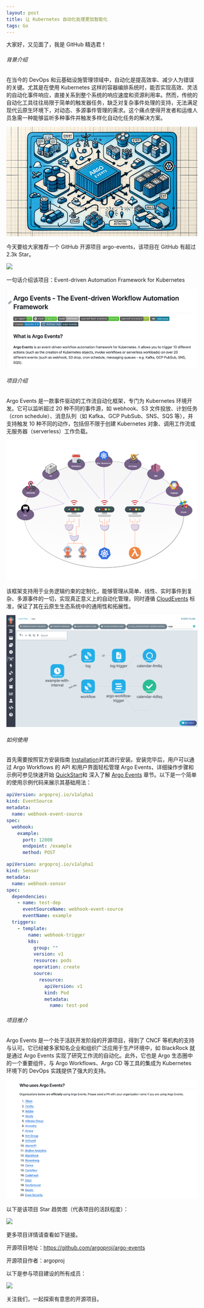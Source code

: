 ```yaml
---
layout: post
title: 让 Kubernetes 自动化处理更加智能化
tags: Go
---
```


大家好，又见面了，我是 GitHub 精选君！

###### 背景介绍

在当今的 DevOps 和云基础设施管理领域中，自动化是提高效率、减少人为错误的关键。尤其是在使用 Kubernetes 这样的容器编排系统时，能否实现高效、灵活的自动化事件响应，直接关系到整个系统的响应速度和资源利用率。然而，传统的自动化工具往往局限于简单的触发器任务，缺乏对复杂事件处理的支持，无法满足现代云原生环境下，对动态、多源事件管理的需求。这个痛点使得开发者和运维人员急需一种能够监听多种事件并触发多样化自动化任务的解决方案。

![](https://raw.githubusercontent.com/ZhuPeng/pic/master/mac/compress_tmp-fe62af4ec628391472a365acae45bc24.png)

今天要给大家推荐一个 GitHub 开源项目 argo-events，该项目在 GitHub 有超过 2.3k Star。

![](https://stats.deeptrain.net/repo/argoproj/argo-events/?theme=light)

一句话介绍该项目：Event-driven Automation Framework for Kubernetes

![](https://raw.githubusercontent.com/ZhuPeng/pic/master/images/compress_image-20240908220806771.png)


###### 项目介绍

Argo Events 是一款事件驱动的工作流自动化框架，专门为 Kubernetes 环境开发。它可以监听超过 20 种不同的事件源，如 webhook、S3 文件投放、计划任务（cron schedule）、消息队列（如 Kafka、GCP PubSub、SNS、SQS 等），并支持触发 10 种不同的动作，包括但不限于创建 Kubernetes 对象、调用工作流或无服务器（serverless）工作负载。

![](https://raw.githubusercontent.com/ZhuPeng/pic/master/images/compress_image-20240908220847218.png)

该框架支持用于业务逻辑约束的定制化，能够管理从简单、线性、实时事件到复杂、多源事件的一切，实现真正意义上的自动化管理，同时遵循 [CloudEvents](https://cloudevents.io/) 标准，保证了其在云原生生态系统中的通用性和拓展性。

![](https://raw.githubusercontent.com/argoproj/argo-events/master/docs/assets/screenshot.png)

###### 如何使用

首先需要按照官方安装指南 [Installation](https://argoproj.github.io/argo-events/installation/)对其进行安装。安装完毕后，用户可以通过 Argo Workflows 的 API 和用户界面轻松管理 Argo Events，详细操作步骤和示例可参见快速开始 [QuickStart](https://argoproj.github.io/argo-events/quick_start/)和 深入了解 [Argo Events](https://argoproj.github.io/argo-events/tutorials/01-introduction/) 章节。以下是一个简单的使用示例代码来展示其基础用法：

```yaml
apiVersion: argoproj.io/v1alpha1
kind: EventSource
metadata:
  name: webhook-event-source
spec:
  webhook:
    example:
      port: 12000
      endpoint: /example
      method: POST
```

```yaml
apiVersion: argoproj.io/v1alpha1
kind: Sensor
metadata:
  name: webhook-sensor
spec:
  dependencies:
    - name: test-dep
      eventSourceName: webhook-event-source
      eventName: example
  triggers:
    - template:
        name: webhook-trigger
        k8s:
          group: ""
          version: v1
          resource: pods
          operation: create
          source:
            resource:
              apiVersion: v1
              kind: Pod
              metadata:
                name: test-pod
```

###### 项目推介

Argo Events 是一个处于活跃开发阶段的开源项目，得到了 CNCF 等机构的支持与认可。它已经被多家知名企业和组织广泛应用于生产环境中，如 BlackRock 就是通过 Argo Events 实现了研究工作流的自动化。此外，它也是 Argo 生态圈中的一个重要组件，与 Argo Workflows、Argo CD 等工具的集成为 Kubernetes 环境下的 DevOps 实践提供了强大的支持。

![](https://raw.githubusercontent.com/ZhuPeng/pic/master/images/compress_image-20240908221121701.png)

以下是该项目 Star 趋势图（代表项目的活跃程度）：

![](https://api.star-history.com/svg?repos=argoproj/argo-events&type=Timeline)

更多项目详情请查看如下链接。

开源项目地址：https://github.com/argoproj/argo-events 

开源项目作者：argoproj

以下是参与项目建设的所有成员：

![](https://contrib.rocks/image?repo=argoproj/argo-events)

关注我们，一起探索有意思的开源项目。

